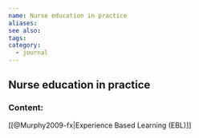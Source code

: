 ```yaml
---
name: Nurse education in practice
aliases:
see also:
tags:
category:
  - journal
---
```


## Nurse education in practice

### Content:
[[@Murphy2009-fx|Experience Based Learning (EBL)]]
